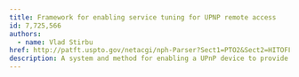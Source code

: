 ```yaml
---
title: Framework for enabling service tuning for UPNP remote access
id: 7,725,566
authors:
  - name: Vlad Stirbu
href: http://patft.uspto.gov/netacgi/nph-Parser?Sect1=PTO2&Sect2=HITOFF&u=%2Fnetahtml%2FPTO%2Fsearch-adv.htm&r=1&f=G&l=50&d=PTXT&p=1&S1=7,725,566.PN.&OS=pn/7,725,566&RS=PN/7,725,566
description: A system and method for enabling a UPnP device to provide services on behalf of another UPnP device. According to the present invention, all services requested from the original serving devices are redirected to the shadow device, while the original device has no knowledge of this redirection. With the present invention, a remote UPnP device requesting a service has no knowledge that the service is being provided by a shadow device.
---
```

